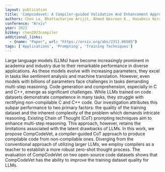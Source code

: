 ```yaml
---
layout: publication
title: 'Compcodevet: A Compiler-guided Validation And Enhancement Approach For Code Dataset'
authors: Chen Le, Bhattacharjee Arijit, Ahmed Nesreen K., Hasabnis Niranjan, Oren Gal, Lei Bin, Jannesari Ali
conference: "Arxiv"
year: 2023
bibkey: chen2023compiler
additional_links:
  - {name: "Paper", url: "https://arxiv.org/abs/2311.06505"}
tags: ['Applications', 'Prompting', 'Training Techniques']
---
```

Large language models (LLMs) have become increasingly prominent in academia and industry due to their remarkable performance in diverse applications. As these models evolve with increasing parameters, they excel in tasks like sentiment analysis and machine translation. However, even models with billions of parameters face challenges in tasks demanding multi-step reasoning. Code generation and comprehension, especially in C and C++, emerge as significant challenges. While LLMs trained on code datasets demonstrate competence in many tasks, they struggle with rectifying non-compilable C and C++ code. Our investigation attributes this subpar performance to two primary factors: the quality of the training dataset and the inherent complexity of the problem which demands intricate reasoning. Existing Chain of Thought (CoT) prompting techniques aim to enhance multi-step reasoning. This approach, however, retains the limitations associated with the latent drawbacks of LLMs. In this work, we propose CompCodeVet, a compiler-guided CoT approach to produce compilable code from non-compilable ones. Diverging from the conventional approach of utilizing larger LLMs, we employ compilers as a teacher to establish a more robust zero-shot thought process. The evaluation of CompCodeVet on two open-source code datasets shows that CompCodeVet has the ability to improve the training dataset quality for LLMs.
